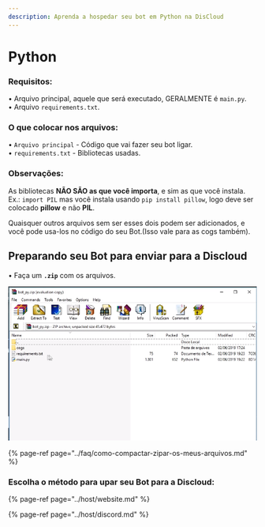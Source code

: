 ```yaml
---
description: Aprenda a hospedar seu bot em Python na DisCloud
---
```


# Python

### Requisitos:

• Arquivo principal, aquele que será executado, GERALMENTE é `main.py`.   
• Arquivo `requirements.txt`.

### O que colocar nos arquivos: 

• `Arquivo principal` - Código que vai fazer seu bot ligar.   
• `requirements.txt` - Bibliotecas usadas.  


### Observações:

As bibliotecas **NÃO SÃO as que você importa**, e sim as que você instala.   
Ex.: `import PIL` mas você instala usando `pip install pillow`, logo deve ser colocado **pillow** e não **PIL**.

Quaisquer outros arquivos sem ser esses dois podem ser adicionados, e você pode usa-los no código do seu Bot.\(Isso vale para as cogs também\).

## Preparando seu Bot para enviar para a Discloud

• Faça um **`.zip`** com os arquivos.

![Exemplo no Windows](../.gitbook/assets/image%20%289%29.png)

{% page-ref page="../faq/como-compactar-zipar-os-meus-arquivos.md" %}

####  

### Escolha o método para upar seu Bot para a Discloud:

{% page-ref page="../host/website.md" %}

{% page-ref page="../host/discord.md" %}



